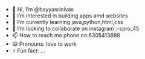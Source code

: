 - 👋 Hi, I’m @bayyasrinivas
- 👀 I’m interested in building apps amd websites
- 🌱 I’m currently learning java,python,html,css
- 💞️ I’m looking to collaborate on instagram :-spro_45
- 📫 How to reach me phone no:6305413688
- 😄 Pronouns: love to work
- ⚡ Fun fact: ...

<!---
bayyasrinivas/bayyasrinivas is a ✨ special ✨ repository because its `README.md` (this file) appears on your GitHub profile.
You can click the Preview link to take a look at your changes.
--->
